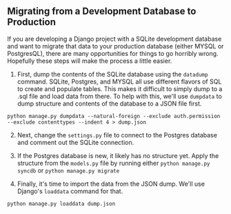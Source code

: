 ## Migrating from a Development Database to Production

If you are developing a Django project with a SQLite development database and want to migrate that data to your production database (either MYSQL or PostgresQL), there are many opportunities for things to go horribly wrong. Hopefully these steps will make the process a little easier.

1. First, dump the contents of the SQLite database using the `datadump` command. SQLite, Postgres, and MYSQL all use different flavors of SQL to create and populate tables. This makes it difficult to simply dump to a .sql file and load data from there. To help with this, we'll use `dumpdata` to dump structure and contents of the database to a JSON file first.

`python manage.py dumpdata --natural-foreign --exclude auth.permission --exclude contenttypes --indent 4 > dump.json`

2. Next, change the `settings.py` file to connect to the Postgres database and comment out the SQLite connection. 

3. If the Postgres database is new, it likely has no structure yet. Apply the structure from the `models.py` file by running either
`python manage.py syncdb` or `python manage.py migrate`

4. Finally, it's time to import the data from the JSON dump. We'll use Django's `loaddata` command for that.

`python manage.py loaddata dump.json`
